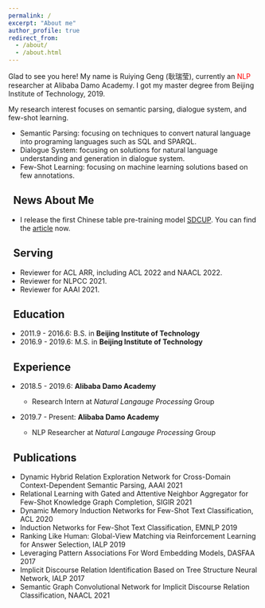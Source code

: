 ```yaml
---
permalink: /
excerpt: "About me"
author_profile: true
redirect_from: 
  - /about/
  - /about.html
---
```


Glad to see you here! My name is Ruiying Geng (耿瑞莹), currently an <font color=red>NLP</font> researcher at Alibaba Damo Academy. I got my master degree from Beijing Institute of Technology, 2019.

My research interest focuses on semantic parsing, dialogue system, and few-shot learning.
* Semantic Parsing: focusing on techniques to convert natural language into programing languages such as SQL and SPARQL.
* Dialogue System: focusing on solutions for natural language understanding and generation in dialogue system.
* Few-Shot Learning: focusing on machine learning solutions based on few annotations.


## <i class="fa fa-ft fa-fire"></i>&nbsp;&nbsp;News About Me 
* I release the first Chinese table pre-training model [SDCUP](https://github.com/alibaba/AliceMind/tree/main/SDCUP). You can find the [article](https://mp.weixin.qq.com/s/DxOVCvo-TQ2Cm77ng_ZULQ) now.


## <i class="fa fa-ft fa-hands-helping"></i>&nbsp;&nbsp;Serving
* Reviewer for ACL ARR, including ACL 2022 and NAACL 2022.
* Reviewer for NLPCC 2021.
* Reviewer for AAAI 2021.

## <i class="fa fa-ft fa-university"></i>&nbsp;&nbsp;Education

* 2011.9 - 2016.6: B.S. in **Beijing Institute of Technology**
* 2016.9 - 2019.6: M.S. in **Beijing Institute of Technology**

## <i class="fa fa-ft fa-users"></i>&nbsp;&nbsp;Experience

* 2018.5 - 2019.6: **Alibaba Damo Academy**
  * Research Intern at *Natural Langauge Processing* Group

* 2019.7 - Present: **Alibaba Damo Academy**
  * NLP Researcher at *Natural Langauge Processing* Group

## <i class="fa fa-ft fa-book"></i>&nbsp;&nbsp;Publications
* Dynamic Hybrid Relation Exploration Network for Cross-Domain Context-Dependent Semantic Parsing, AAAI 2021
* Relational Learning with Gated and Attentive Neighbor Aggregator for Few-Shot Knowledge Graph Completion, SIGIR 2021
* Dynamic Memory Induction Networks for Few-Shot Text Classification, ACL 2020
* Induction Networks for Few-Shot Text Classification, EMNLP 2019
* Ranking Like Human: Global-View Matching via Reinforcement Learning for Answer Selection, IALP 2019
* Leveraging Pattern Associations For Word Embedding Models, DASFAA 2017
* Implicit Discourse Relation Identification Based on Tree Structure Neural Network, IALP 2017
* Semantic Graph Convolutional Network for Implicit Discourse Relation Classification, NAACL 2021
